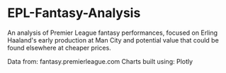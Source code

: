 # EPL-Fantasy-Analysis

An analysis of Premier League fantasy performances, focused on Erling Haaland's early production at Man City and potential value that could be found elsewhere at cheaper prices.

Data from: fantasy.premierleague.com
Charts built using: Plotly
